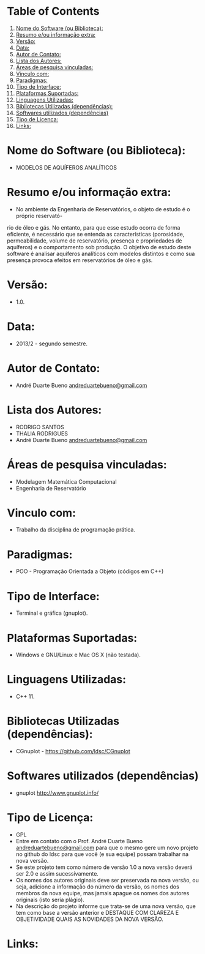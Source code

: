 
# Table of Contents

1.  [Nome do Software (ou Biblioteca):](#org4cd801a)
2.  [Resumo e/ou informação extra:](#org56ef3dd)
3.  [Versão:](#org2c00ce6)
4.  [Data:](#org0037195)
5.  [Autor de Contato:](#org717e24d)
6.  [Lista dos Autores:](#orgdfe1b72)
7.  [Áreas de pesquisa vinculadas:](#orga1d8b0d)
8.  [Vinculo com:](#orgd311608)
9.  [Paradigmas:](#org6609423)
10. [Tipo de Interface:](#orge6dc9c3)
11. [Plataformas Suportadas:](#org4a34702)
12. [Linguagens Utilizadas:](#org10f9484)
13. [Bibliotecas Utilizadas (dependências):](#org45de394)
14. [Softwares utilizados (dependências)](#orgc8f8700)
15. [Tipo de Licença:](#org697c83d)
16. [Links:](#orgf94fc3d)


<a id="org4cd801a"></a>

# Nome do Software (ou Biblioteca):

-   MODELOS DE AQUÍFEROS ANALÍTICOS


<a id="org56ef3dd"></a>

# Resumo e/ou informação extra:

-   No ambiente da Engenharia de Reservatórios, o objeto de estudo é o próprio reservató-

rio de óleo e gás. No entanto, para que esse estudo ocorra de forma eficiente, é necessário
que se entenda as características (porosidade, permeabilidade, volume de reservatório,
presença e propriedades de aquíferos) e o comportamento sob produção. O objetivo de
estudo deste software é analisar aquíferos analíticos com modelos distintos e como sua
presença provoca efeitos em reservatórios de óleo e gás.


<a id="org2c00ce6"></a>

# Versão:

-   1.0.


<a id="org0037195"></a>

# Data:

-   2013/2 - segundo semestre.


<a id="org717e24d"></a>

# Autor de Contato:

-   André Duarte Bueno <andreduartebueno@gmail.com>


<a id="orgdfe1b72"></a>

# Lista dos Autores:

-   RODRIGO SANTOS
-   THALIA RODRIGUES
-   André Duarte Bueno <andreduartebueno@gmail.com>


<a id="orga1d8b0d"></a>

# Áreas de pesquisa vinculadas:

-   Modelagem Matemática Computacional
-   Engenharia de Reservatório


<a id="orgd311608"></a>

# Vinculo com:

-   Trabalho da disciplina de programação prática.


<a id="org6609423"></a>

# Paradigmas:

-   POO - Programação Orientada a Objeto (códigos em C++)


<a id="orge6dc9c3"></a>

# Tipo de Interface:

-   Terminal e gráfica (gnuplot).


<a id="org4a34702"></a>

# Plataformas Suportadas:

-   Windows e GNU/Linux e Mac OS X (não testada).


<a id="org10f9484"></a>

# Linguagens Utilizadas:

-   C++ 11.


<a id="org45de394"></a>

# Bibliotecas Utilizadas (dependências):

-   CGnuplot - <https://github.com/ldsc/CGnuplot>


<a id="orgc8f8700"></a>

# Softwares utilizados (dependências)

-   gnuplot <http://www.gnuplot.info/>


<a id="org697c83d"></a>

# Tipo de Licença:

-   GPL
-   Entre em contato com o Prof. André Duarte Bueno
    andreduartebueno@gmail.com
    para que o mesmo gere um novo projeto no github do ldsc para que você (e sua equipe) possam trabalhar na nova versão.
-   Se este projeto tem como número de versão 1.0 a nova versão deverá ser 2.0 e assim sucessivamente.
-   Os nomes dos autores originais deve ser preservada na nova versão, ou seja, adicione a informação do número da versão, os nomes dos membros da nova equipe, mas jamais apague os nomes dos autores originais (isto seria plágio).
-   Na descrição do projeto informe que trata-se de uma nova versão, que tem como base a versão anterior e DESTAQUE COM CLAREZA E OBJETIVIDADE QUAIS AS NOVIDADES DA NOVA VERSÃO.


<a id="orgf94fc3d"></a>

# Links:

